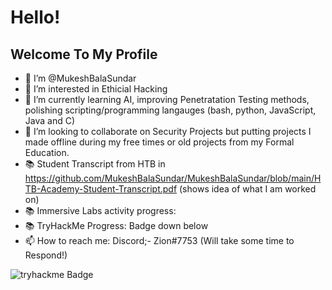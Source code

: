 # Hello!
## Welcome To My Profile

- 👋 I’m @MukeshBalaSundar
- 👀 I’m interested in Ethicial Hacking
- 🌱 I’m currently learning AI, improving Penetratation Testing methods, polishing scripting/programming langauges (bash, python, JavaScript, Java and C)
- 💞️ I’m looking to collaborate on Security Projects but putting projects I made offline during my free times or old projects from my Formal Education.
- 📚 Student Transcript from HTB in https://github.com/MukeshBalaSundar/MukeshBalaSundar/blob/main/HTB-Academy-Student-Transcript.pdf (shows idea of what I am worked on)
- 📚 Immersive Labs activity progress:
- 📚 TryHackMe Progress: Badge down below
- 📫 How to reach me: Discord;- Zion#7753 (Will take some time to Respond!)

![tryhackme Badge](https://tryhackme.com/badge/977322)

<!---
MukeshBalaSundar/MukeshBalaSundar is a ✨ special ✨ repository because its `README.md` (this file) appears on your GitHub profile.
You can click the Preview link to take a look at your changes.
--->
